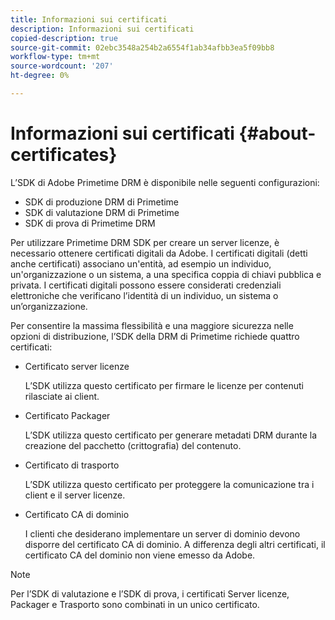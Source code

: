 ```yaml
---
title: Informazioni sui certificati
description: Informazioni sui certificati
copied-description: true
source-git-commit: 02ebc3548a254b2a6554f1ab34afbb3ea5f09bb8
workflow-type: tm+mt
source-wordcount: '207'
ht-degree: 0%

---
```


# Informazioni sui certificati {#about-certificates}

L’SDK di Adobe Primetime DRM è disponibile nelle seguenti configurazioni:

* SDK di produzione DRM di Primetime
* SDK di valutazione DRM di Primetime
* SDK di prova di Primetime DRM

Per utilizzare Primetime DRM SDK per creare un server licenze, è necessario ottenere certificati digitali da Adobe. I certificati digitali (detti anche certificati) associano un&#39;entità, ad esempio un individuo, un&#39;organizzazione o un sistema, a una specifica coppia di chiavi pubblica e privata. I certificati digitali possono essere considerati credenziali elettroniche che verificano l’identità di un individuo, un sistema o un’organizzazione.

Per consentire la massima flessibilità e una maggiore sicurezza nelle opzioni di distribuzione, l’SDK della DRM di Primetime richiede quattro certificati:

* Certificato server licenze

  L’SDK utilizza questo certificato per firmare le licenze per contenuti rilasciate ai client.
* Certificato Packager

  L’SDK utilizza questo certificato per generare metadati DRM durante la creazione del pacchetto (crittografia) del contenuto.
* Certificato di trasporto

  L’SDK utilizza questo certificato per proteggere la comunicazione tra i client e il server licenze.
* Certificato CA di dominio

  I clienti che desiderano implementare un server di dominio devono disporre del certificato CA di dominio. A differenza degli altri certificati, il certificato CA del dominio non viene emesso da Adobe.

>[!NOTE]
>
>Per l’SDK di valutazione e l’SDK di prova, i certificati Server licenze, Packager e Trasporto sono combinati in un unico certificato.
